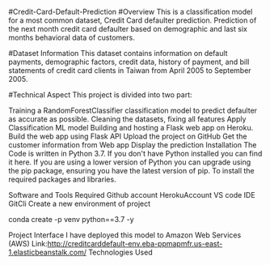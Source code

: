 #Credit-Card-Default-Prediction
#Overview
This is a classification model for a most common dataset, Credit Card defaulter prediction. Prediction of the next month credit card defaulter based on demographic and last six months behavioral data of customers.

#Dataset Information
This dataset contains information on default payments, demographic factors, credit data, history of payment, and bill statements of credit card clients in Taiwan from April 2005 to September 2005.

#Technical Aspect
This project is divided into two part:

Training a RandomForestClassifier classification model to predict defaulter as accurate as possible.
Cleaning the datasets, fixing all features
Apply Classification ML model
Building and hosting a Flask web app on Heroku.
Build the web app using Flask API
Upload the project on GitHub
Get the customer information from Web app
Display the prediction
Installation
The Code is written in Python 3.7. If you don't have Python installed you can find it here. If you are using a lower version of Python you can upgrade using the pip package, ensuring you have the latest version of pip. To install the required packages and libraries.

Software and Tools Required
Github account
HerokuAccount
VS code IDE
GitCli
Create a new environment of project

conda create -p venv python==3.7 -y

Project Interface
I have deployed this model to Amazon Web Services (AWS)
Link:http://creditcarddefault-env.eba-ppmapmfr.us-east-1.elasticbeanstalk.com/
Technologies Used


   

 

